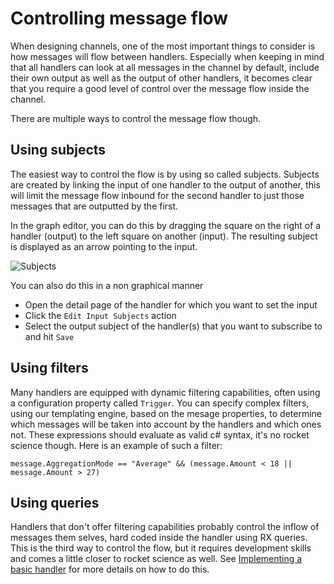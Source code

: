 # Controlling message flow

When designing channels, one of the most important things to consider is how messages will flow between handlers. Especially when keeping in mind that all handlers can look at all messages in the channel by default, include their own output as well as the output of other handlers, it becomes clear that you require a good level of control over the message flow inside the channel. 

There are multiple ways to control the message flow though.

## Using subjects

The easiest way to control the flow is by using so called subjects. Subjects are created by linking the input of one handler to the output of another, this will limit the message flow inbound for the second handler to just those messages that are outputted by the first.

In the graph editor, you can do this by dragging the square on the right of a handler (output) to the left square on another (input). The resulting subject is displayed as an arrow pointing to the input.

![Subjects](/documentation/images/architecture-channel.png)

You can also do this in a non graphical manner
 * Open the detail page of the handler for which you want to set the input
 * Click the `Edit Input Subjects` action
 * Select the output subject of the handler(s) that you want to subscribe to and hit `Save`

## Using filters

Many handlers are equipped with dynamic filtering capabilities, often using a configuration property called `Trigger`. You can specify complex filters, using our templating engine, based on the mesage properties, to determine which messages will be taken into account by the handlers and which ones not. These expressions should evaluate as valid c# syntax, it's no rocket science though. Here is an example of such a filter: 

`message.AggregationMode == "Average" && (message.Amount < 18 || message.Amount > 27)`

## Using queries

Handlers that don't offer filtering capabilities probably control the inflow of messages them selves, hard coded inside the handler using RX queries. This is the third way to control the flow, but it requires development skills and comes a little closer to rocket science as well. See [Implementing a basic handler](/documentation/developing-handlers/implementing-basic-handler) for more details on how to do this.